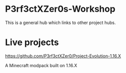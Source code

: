 # P3rf3ctXZer0s-Workshop
This is a general hub which links to other project hubs.

# Live projects
https://github.com/P3rf3ctXZer0/Project-Evolution-1.16.X

A Minecraft modpack built on 1.16.X
